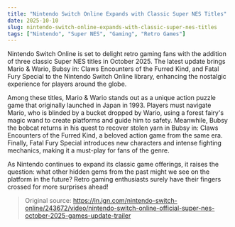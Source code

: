 ```yaml
---
title: "Nintendo Switch Online Expands with Classic Super NES Titles"
date: 2025-10-10
slug: nintendo-switch-online-expands-with-classic-super-nes-titles
tags: ["Nintendo", "Super NES", "Gaming", "Retro Games"]
---
```


Nintendo Switch Online is set to delight retro gaming fans with the addition of three classic Super NES titles in October 2025. The latest update brings Mario & Wario, Bubsy in: Claws Encounters of the Furred Kind, and Fatal Fury Special to the Nintendo Switch Online library, enhancing the nostalgic experience for players around the globe.

Among these titles, Mario & Wario stands out as a unique action puzzle game that originally launched in Japan in 1993. Players must navigate Mario, who is blinded by a bucket dropped by Wario, using a forest fairy's magic wand to create platforms and guide him to safety. Meanwhile, Bubsy the bobcat returns in his quest to recover stolen yarn in Bubsy in: Claws Encounters of the Furred Kind, a beloved action game from the same era. Finally, Fatal Fury Special introduces new characters and intense fighting mechanics, making it a must-play for fans of the genre.

As Nintendo continues to expand its classic game offerings, it raises the question: what other hidden gems from the past might we see on the platform in the future? Retro gaming enthusiasts surely have their fingers crossed for more surprises ahead!
> Original source: https://in.ign.com/nintendo-switch-online/243672/video/nintendo-switch-online-official-super-nes-october-2025-games-update-trailer